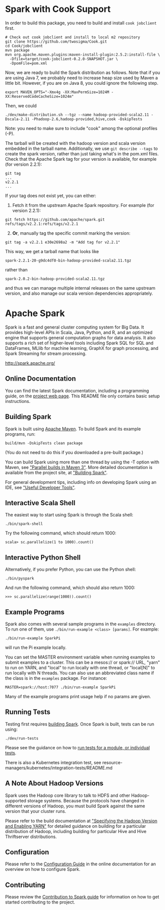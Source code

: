 #  Spark with Cook Support

In order to build this package, you need to build and install `cook jobclient` first.

```
# Check out cook jobclient and install to local m2 repository
git clone https://github.com/twosigma/Cook.git
cd Cook/jobclient
mvn package
mvn org.apache.maven.plugins:maven-install-plugin:2.5.2:install-file \
  -Dfile=target/cook-jobclient-0.2.0-SNAPSHOT.jar \
  -DpomFile=pom.xml
```

Now, we are ready to build the Spark distribution as follows. Note that if you are using Java 7, we
probably need to increase heap size used by Maven a little bit. However, if you are on Java 8, you
could ignore the following step.
```
export MAVEN_OPTS="-Xmx4g -XX:MaxPermSize=1024M -XX:ReservedCodeCacheSize=1024m"
```
Then, we could
```
./dev/make-distribution.sh --tgz --name hadoop-provided-scala2.11 -Dscala-2.11 -Phadoop-2.6,hadoop-provided,hive,cook -DskipTests
```

Note: you need to make sure to include "cook" among the optional profiles (-P).

The tarball will be created with the hadoop version and scala version
embedded in the tarball name.  Additionally, we use `git describe
--tags` to create the spark version, rather than just taking what's in
the pom.xml files.  Check that the Apache Spark tag for your version is
available, for example (for version 2.2.1):
```
git tag
...
v2.2.1
...
``` 

If your tag does not exist yet, you can either:
1. Fetch it from the upstream Apache Spark repository.  For example (for version 2.2.1):
```
git fetch https://github.com/apache/spark.git refs/tags/v2.2.1:refs/tags/v2.2.1
```
2. **Or**, manually tag the specific commit marking the version:
```
git tag -a v2.2.1 e30e2698a2 -m "Add tag for v2.2.1"
```

This way, we get a tarball name that looks like

    spark-2.2.1-20-g9dc4df0-bin-hadoop-provided-scala2.11.tgz

rather than

    spark-2.0.2-bin-hadoop-provided-scala2.11.tgz

and thus we can manage multiple internal releases on the same upstream
version, and also manage our scala version dependencies appropriately.

# Apache Spark

Spark is a fast and general cluster computing system for Big Data. It provides
high-level APIs in Scala, Java, Python, and R, and an optimized engine that
supports general computation graphs for data analysis. It also supports a
rich set of higher-level tools including Spark SQL for SQL and DataFrames,
MLlib for machine learning, GraphX for graph processing,
and Spark Streaming for stream processing.

<http://spark.apache.org/>


## Online Documentation

You can find the latest Spark documentation, including a programming
guide, on the [project web page](http://spark.apache.org/documentation.html).
This README file only contains basic setup instructions.

## Building Spark

Spark is built using [Apache Maven](http://maven.apache.org/).
To build Spark and its example programs, run:

    build/mvn -DskipTests clean package

(You do not need to do this if you downloaded a pre-built package.)

You can build Spark using more than one thread by using the -T option with Maven, see ["Parallel builds in Maven 3"](https://cwiki.apache.org/confluence/display/MAVEN/Parallel+builds+in+Maven+3).
More detailed documentation is available from the project site, at
["Building Spark"](http://spark.apache.org/docs/latest/building-spark.html).

For general development tips, including info on developing Spark using an IDE, see ["Useful Developer Tools"](http://spark.apache.org/developer-tools.html).

## Interactive Scala Shell

The easiest way to start using Spark is through the Scala shell:

    ./bin/spark-shell

Try the following command, which should return 1000:

    scala> sc.parallelize(1 to 1000).count()

## Interactive Python Shell

Alternatively, if you prefer Python, you can use the Python shell:

    ./bin/pyspark

And run the following command, which should also return 1000:

    >>> sc.parallelize(range(1000)).count()

## Example Programs

Spark also comes with several sample programs in the `examples` directory.
To run one of them, use `./bin/run-example <class> [params]`. For example:

    ./bin/run-example SparkPi

will run the Pi example locally.

You can set the MASTER environment variable when running examples to submit
examples to a cluster. This can be a mesos:// or spark:// URL,
"yarn" to run on YARN, and "local" to run
locally with one thread, or "local[N]" to run locally with N threads. You
can also use an abbreviated class name if the class is in the `examples`
package. For instance:

    MASTER=spark://host:7077 ./bin/run-example SparkPi

Many of the example programs print usage help if no params are given.

## Running Tests

Testing first requires [building Spark](#building-spark). Once Spark is built, tests
can be run using:

    ./dev/run-tests

Please see the guidance on how to
[run tests for a module, or individual tests](http://spark.apache.org/developer-tools.html#individual-tests).

There is also a Kubernetes integration test, see resource-managers/kubernetes/integration-tests/README.md

## A Note About Hadoop Versions

Spark uses the Hadoop core library to talk to HDFS and other Hadoop-supported
storage systems. Because the protocols have changed in different versions of
Hadoop, you must build Spark against the same version that your cluster runs.

Please refer to the build documentation at
["Specifying the Hadoop Version and Enabling YARN"](http://spark.apache.org/docs/latest/building-spark.html#specifying-the-hadoop-version-and-enabling-yarn)
for detailed guidance on building for a particular distribution of Hadoop, including
building for particular Hive and Hive Thriftserver distributions.

## Configuration

Please refer to the [Configuration Guide](http://spark.apache.org/docs/latest/configuration.html)
in the online documentation for an overview on how to configure Spark.

## Contributing

Please review the [Contribution to Spark guide](http://spark.apache.org/contributing.html)
for information on how to get started contributing to the project.
